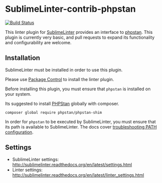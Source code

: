 SublimeLinter-contrib-phpstan
================================

[![Build Status](https://travis-ci.org/SublimeLinter/SublimeLinter-phpstan.svg?branch=master)](https://travis-ci.org/SublimeLinter/SublimeLinter-phpstan)

This linter plugin for [SublimeLinter](https://github.com/SublimeLinter/SublimeLinter) provides an interface to [phpstan](https://github.com/phpstan/phpstan). This plugin is currently very basic, and pull requests to expand its functionality and configurability are welcome.

## Installation
SublimeLinter must be installed in order to use this plugin.

Please use [Package Control](https://packagecontrol.io) to install the linter plugin.

Before installing this plugin, you must ensure that `phpstan` is installed on your system.

Its suggested to install [PHPStan](https://github.com/phpstan/phpstan-shim) globally with composer.
```
composer global require phpstan/phpstan-shim
```

In order for `phpstan` to be executed by SublimeLinter, you must ensure that its path is available to SublimeLinter. The docs cover [troubleshooting PATH configuration](http://sublimelinter.readthedocs.io/en/latest/troubleshooting.html#finding-a-linter-executable).

## Settings
- SublimeLinter settings: http://sublimelinter.readthedocs.org/en/latest/settings.html
- Linter settings: http://sublimelinter.readthedocs.org/en/latest/linter_settings.html

<!---
Additional SublimeLinter-phpstan settings:

|Setting|Description    |
|:------|:--------------|
|level |The analysis level passed to PHPStan |
--->

